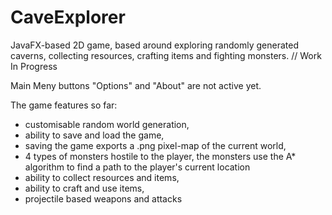 # CaveExplorer
JavaFX-based 2D game, based around exploring randomly generated caverns, collecting resources, crafting items and fighting monsters. 
// Work In Progress

Main Meny buttons "Options" and "About" are not active yet.

The game features so far:

- customisable random world generation,
- ability to save and load the game,
- saving the game exports a .png pixel-map of the current world,
- 4 types of monsters hostile to the player, the monsters use the A* algorithm to find a path to the player's current location
- ability to collect resources and items, 
- ability to craft and use items,
- projectile based weapons and attacks
  
